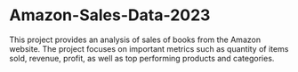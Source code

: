 # Amazon-Sales-Data-2023
This project provides an analysis of sales of books from the Amazon website. The project focuses on important metrics such as quantity of items sold, revenue, profit, as well as top performing products and categories.
